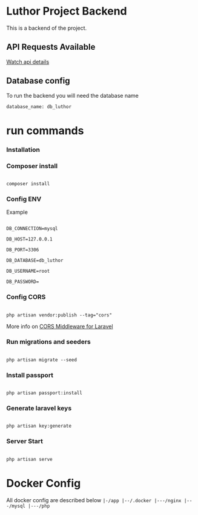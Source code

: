 # Luthor Project Backend

This is a backend of the project.

## API Requests Available

[Watch api details](https://documenter.getpostman.com/view/8214440/SWEB3w8w)

## Database config

To run the backend you will need the database name

```
database_name: db_luthor
```

# run commands

### Installation

### Composer install

```

composer install
```

### Config ENV

Example

```

DB_CONNECTION=mysql

DB_HOST=127.0.0.1

DB_PORT=3306

DB_DATABASE=db_luthor

DB_USERNAME=root

DB_PASSWORD=
```

### Config CORS

```

php artisan vendor:publish --tag="cors"
```

More info on [CORS Middleware for Laravel](https://github.com/fruitcake/laravel-cors#configuration)

### Run migrations and seeders

```

php artisan migrate --seed
```

### Install passport

```

php artisan passport:install
```

### Generate laravel keys

```

php artisan key:generate
```

### Server Start

```

php artisan serve
```

# Docker Config
All docker config are described below
``
    |-/app
    |--/.docker
    |---/nginx
    |---/mysql
    |---/php
``


```

```


